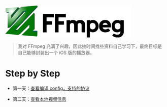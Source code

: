 
[![](ffmpeg.png)](http://ffmpeg.org/)
 
> 我对 FFmpeg 充满了兴趣，因此抽时间找些资料自己学习下，最终目标是自己能够封装出一个 iOS 版的播放器。

# Step by Step

- 第一天：[查看编译 config，支持的协议](md/001.md)

- 第二天：[查看本地视频信息](md/002.md)